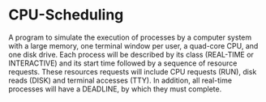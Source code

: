 # CPU-Scheduling

A program to simulate the execution of processes by a computer system with a large memory, one terminal window per user, a quad-core CPU, and one disk drive. Each process will be described by its class (REAL-TIME or INTERACTIVE) and its start time followed by a sequence of resource requests. 
These resources requests will include CPU requests (RUN), disk reads (DISK) and terminal accesses (TTY). In addition, all real-time processes will have a DEADLINE, by which they must complete. 
